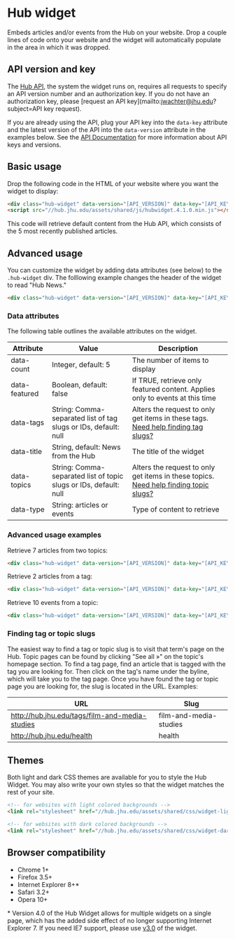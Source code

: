 # Hub widget

Embeds articles and/or events from the Hub on your website. Drop a couple lines of code onto your website and the widget will automatically populate in the area in which it was dropped.

## API version and key

The [Hub API](https://api.hub.jhu.edu), the system the widget runs on, requires all requests to specify an API version number and an authorization key. If you do not have an authorization key, please [request an API key](mailto:jwachter@jhu.edu?subject=API key request).

If you are already using the API, plug your API key into the `data-key` attribute and the latest version of the API into the `data-version` attribute in the examples below. See the [API Documentation](http://api.hub.jhu.edu/docs) for more information about API keys and versions.

## Basic usage

Drop the following code in the HTML of your website where you want the widget to display:

```html
<div class="hub-widget" data-version="[API_VERSION]" data-key="[API_KEY]"></div>
<script src="//hub.jhu.edu/assets/shared/js/hubwidget.4.1.0.min.js"></script>
```

This code will retrieve default content from the Hub API, which consists of the 5 most recently published articles.

## Advanced usage

You can customize the widget by adding data attributes (see below) to the `.hub-widget` div. The folllowing example changes the header of the widget to read "Hub News."

```html
<div class="hub-widget" data-version="[API_VERSION]" data-key="[API_KEY]" data-title="Hub News"></div>
```

### Data attributes

The following table outlines the available attributes on the widget.

| Attribute  			| Value																	| Description 														|
|-----------------|---------------------------------------|-----------------------------------------|
| data-count			| Integer, default: 5 | The number of items to display |
| data-featured   | Boolean, default: false | If TRUE, retrieve only featured content. Applies only to events at this time |
| data-tags       | String: Comma-separated list of tag slugs or IDs, default: null | Alters the request to only get items in these tags. [Need help finding tag slugs?](#finding-tag-topic-slugs) |
| data-title			| String, default: News from the Hub | The title of the widget |
| data-topics     | String: Comma-separated list of topic slugs or IDs, default: null | Alters the request to only get items in these topics. [Need help finding topic slugs?](#finding-tag-topic-slugs) |
| data-type       | String: articles or events | Type of content to retrieve |


### Advanced usage examples

Retrieve 7 articles from two topics:

```html
<div class="hub-widget" data-version="[API_VERSION]" data-key="[API_KEY]" data-count="7" data-topics="health, arts-sciences"></div>
```

Retrieve 2 articles from a tag:

```html
<div class="hub-widget" data-version="[API_VERSION]" data-key="[API_KEY]" data-count="2" data-tags="film-and-media-studies"></div>
```

Retrieve 10 events from a topic:

```html
<div class="hub-widget" data-version="[API_VERSION]" data-key="[API_KEY]" data-count="10" data-type="events" data-topics="arts-sciences"></div>
```

### <a name="finding-tag-topic-slugs"></a>Finding tag or topic slugs

The easiest way to find a tag or topic slug is to visit that term's page on the Hub. Topic pages can be found by clicking "See all &raquo;" on the topic's homepage section. To find a tag page, find an article that is tagged with the tag you are looking for. Then click on the tag's name under the byline, which will take you to the tag page. Once you have found the tag or topic page you are looking for, the slug is located in the URL. Examples:

| URL														| Slug 						|
| ----------------------------------------------------------|---------------------------|
| http://hub.jhu.edu/tags/film-and-media-studies			| film-and-media-studies	|
| http://hub.jhu.edu/health									| health					|


## Themes

Both light and dark CSS themes are available for you to style the Hub Widget. You may also write your own styles so that the widget matches the rest of your site.

```html
<!-- for websites with light colored backgrounds -->
<link rel="stylesheet" href="//hub.jhu.edu/assets/shared/css/widget-light.4.1.0.css" />

<!-- for websites with dark colored backgrounds -->
<link rel="stylesheet" href="//hub.jhu.edu/assets/shared/css/widget-dark.4.1.0.css" />
```

## Browser compatibility

* Chrome 1+
* Firefox 3.5+
* Internet Explorer 8+*
* Safari 3.2+
* Opera 10+

\* Version 4.0 of the Hub Widget allows for multiple widgets on a single page, which has the added side effect of no longer supporting Internet Explorer 7. If you need IE7 support, please use [v3.0](https://github.com/johnshopkins/hubWidget/tree/3.0) of the widget.
